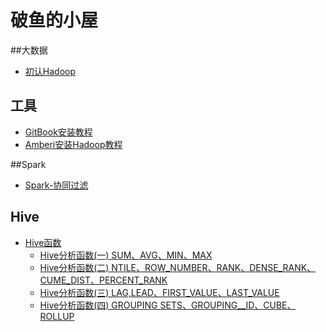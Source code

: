 
# 破鱼的小屋
##大数据
* [初认Hadoop](Content/chapter3.md)

## 工具
* [GitBook安装教程](Content/chapter98.md)
* [Amberi安装Hadoop教程](Content/chapter99.md)

##Spark
* [Spark-协同过滤](Content/spark/chapter1.md)

## Hive
* [Hive函数](Content/Hive/Hive函数.md) 
  * [Hive分析函数(一) SUM、AVG、MIN、MAX](Content/Hive/Hive分析函数1.md) 
  * [Hive分析函数(二) NTILE、ROW_NUMBER、RANK、DENSE_RANK、CUME_DIST、PERCENT_RANK](Content/Hive/Hive分析函数2.md) 
  * [Hive分析函数(三) LAG,LEAD、FIRST_VALUE、LAST_VALUE](Content/Hive/Hive分析函数3.md) 
  * [Hive分析函数(四) GROUPING SETS、GROUPING__ID、CUBE、ROLLUP](Content/Hive/Hive分析函数4.md) 

    

